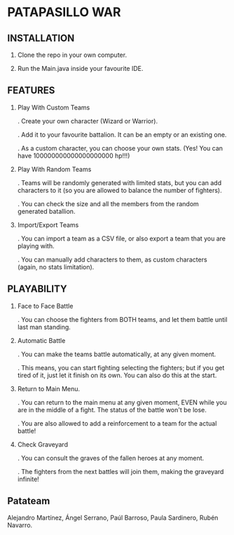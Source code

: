 # PATAPASILLO WAR

## INSTALLATION

1. Clone the repo in your own computer.

2. Run the Main.java inside your favourite IDE.

## FEATURES

1. Play With Custom Teams

   . Create your own character (Wizard or Warrior).
  
   . Add it to your favourite battalion. It can be an empty or an existing one.
   
   . As a custom character, you can choose your own stats. (Yes! You can have 100000000000000000000 hp!!!)

2. Play With Random Teams

   . Teams will be randomly generated with limited stats, but you can add characters to it (so you are allowed to balance the number of fighters).
  
   . You can check the size and all the members from the random generated batallion.
  
3. Import/Export Teams

   . You can import a team as a CSV file, or also export a team that you are playing with.
   
   . You can manually add characters to them, as custom characters (again, no stats limitation).

## PLAYABILITY

1. Face to Face Battle

   . You can choose the fighters from BOTH teams, and let them battle until last man standing.
   
2. Automatic Battle

   . You can make the teams battle automatically, at any given moment. 
   
   . This means, you can start fighting selecting the fighters; but if you get tired of it, just let it finish on its own. You can also do this at the start.
   
3. Return to Main Menu.
   
   . You can return to the main menu at any given moment, EVEN while you are in the middle of a fight. The status of the battle won't be lose.
   
   . You are also allowed to add a reinforcement to a team for the actual battle!
   
4. Check Graveyard

   . You can consult the graves of the fallen heroes at any moment.
   
   . The fighters from the next battles will join them, making the graveyard infinite!
   

## Patateam
Alejandro Martínez, Ángel Serrano, Paúl Barroso, Paula Sardinero, Rubén Navarro. 
